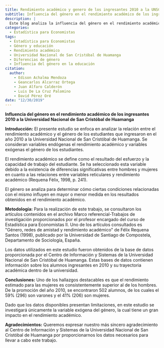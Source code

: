 ```yaml
---
title: Rendimiento académico y genero de los ingresantes 2010 a la UNSCH
subtitle: Influencia del género en el rendimiento académico de los ingresantes 2010 a la Universidad Nacional de San Cristóbal de Huamanga
description: |
  Este blog analiza la influencia del género en el rendimiento académico de los estudiantes que ingresaron en 2010 a la Universidad Nacional de San Cristóbal de Huamanga. Se exploran las diferencias entre hombres y mujeres en relación con el rendimiento académico y se utiliza una metodología basada en datos proporcionados por la universidad. El estudio concluye que el rendimiento estimado para las mujeres es consistentemente superior al de los hombres.
categories:
  - Estadística para Economistas
tags:
  - Estadística para Economistas
  - Género y educación
  - Rendimiento académico
  - Universidad Nacional de San Cristóbal de Huamanga
  - Diferencias de género
  - Influencia del género en la educación
citation:
  author:
    - Edison Achalma Mendoza
    - Geancarlos Alcarraz Ortega
    - Juan Alfaro Calderón
    - Luis De La Cruz Palomino
    - David Pérez Oré
date: "12/30/2019"
---
```





**Influencia del género en el rendimiento académico de los ingresantes 2010 a la Universidad Nacional de San Cristóbal de Huamanga**

**Introducción:** El presente estudio se enfoca en analizar la relación entre el rendimiento académico y el género de los estudiantes que ingresaron en el año 2010 a la Universidad Nacional de San Cristóbal de Huamanga. Se consideran variables endógenas el rendimiento académico y variables exógenas el género de los estudiantes.

El rendimiento académico se define como el resultado del esfuerzo y la capacidad de trabajo del estudiante. Se ha seleccionado esta variable debido a la existencia de diferencias significativas entre hombres y mujeres en cuanto a las relaciones entre variables reticulares y rendimiento académico (Requena Fèlix, 1998, p. 241).

El género se analiza para determinar cómo ciertas condiciones relacionadas con el mismo influyen en mayor o menor medida en los resultados obtenidos en el rendimiento académico.

**Metodología:** Para la realización de este trabajo, se consultaron los artículos contenidos en el archivo Marco referencial-Trabajos de investigación proporcionados por el profesor encargado del curso de Estadística para Economistas II. Uno de los artículos consultados es "Género, redes de amistad y rendimiento académico" de Félix Requena Santos (1998), publicado por la Universidad de Santiago de Compostela, Departamento de Sociología, España.

Los datos utilizados en este estudio fueron obtenidos de la base de datos proporcionada por el Centro de Información y Sistemas de la Universidad Nacional de San Cristóbal de Huamanga. Estas bases de datos contienen información sobre los alumnos ingresantes en 2010 y su trayectoria académica dentro de la universidad.

**Conclusiones:** Uno de los hallazgos destacables es que el rendimiento estimado para las mujeres es consistentemente superior al de los hombres. De la promoción del año 2010, se encontraron 502 alumnos, de los cuales el 59% (296) son varones y el 41% (206) son mujeres.

Dado que los datos disponibles presentan limitaciones, en este estudio se investigará únicamente la variable exógena del género, la cual tiene un gran impacto en el rendimiento académico.

**Agradecimientos:** Queremos expresar nuestro más sincero agradecimiento al Centro de Información y Sistemas de la Universidad Nacional de San Cristóbal de Huamanga por proporcionarnos los datos necesarios para llevar a cabo este trabajo.
